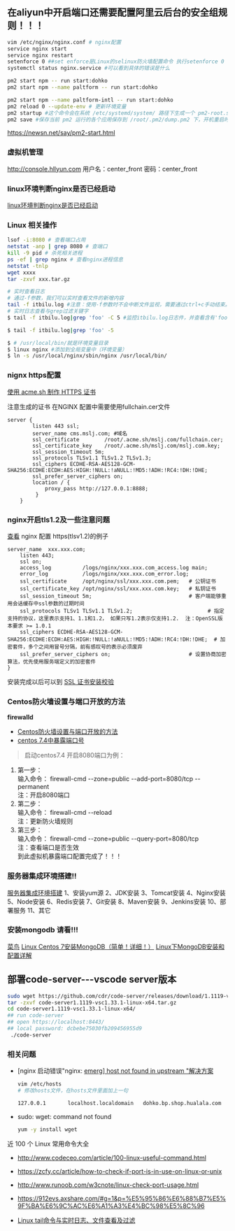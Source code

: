 ## 在aliyun中开启端口还需要配置阿里云后台的安全组规则！！！


```bash
vim /etc/nginx/nginx.conf # nginx配置
service nginx start
service nginx restart
setenforce 0 ##set enforce是Linux的selinux防火墙配置命令 执行setenforce 0 表示关闭selinux防火墙
systemctl status nginx.service #可以看到具体的错误是什么
```

```bash
pm2 start npm -- run start:dohko
pm2 start npm --name paltform -- run start:dohko

pm2 start npm --name paltform-intl -- run start:dohko
pm2 reload 0 --update-env # 更新环境变量
pm2 startup #这个命令会在系统 /etc/systemd/system/ 路径下生成一个 pm2-root.service 文件用来开机启动 pm2 服务
pm2 save #保存当前 pm2 运行的各个应用保存到 /root/.pm2/dump.pm2 下，开机重启时读取该文件中的内容启动相关应用
```

https://newsn.net/say/pm2-start.html

### 虚拟机管理

http://console.hllyun.com
用户名：center_front  密码：center_front
### linux环境判断nginx是否已经启动

[linux环境判断nginx是否已经启动](https://blog.csdn.net/bigbear00007/article/details/105999535/?utm_medium=distribute.pc_relevant.none-task-blog-baidulandingword-2&spm=1001.2101.3001.4242)

### Linux 相关操作

```bash
lsof -i:8080 # 查看端口占用
netstat -anp | grep 8080 # 查端口
kill -9 pid # 杀死相关进程
ps -ef | grep nginx # 查看nginx进程信息
netstat -tnlp
wget xxxx
tar -zxvf xxx.tar.gz

# 实时查看日志
# 通过-f参数，我们可以实时查看文件的新增内容
tail -f itbilu.log #注意：使用-f参数时不会中断文件监视，需要通过ctrl+c手动结束。
# 实时日志查看与grep过滤关键字
$ tail -f itbilu.log|grep 'foo' -C 5 #监控itbilu.log日志件，并查看含有'foo'关键字的前后5行：

$ tail -f itbilu.log|grep 'foo' -5

```

```bash
$ # /usr/local/bin/就是环境变量目录
$ linux nginx #添加到全局变量中（环境变量）
$ ln -s /usr/local/nginx/sbin/nginx /usr/local/bin/
```
### nignx https配置

[使用 acme.sh 制作 HTTPS 证书](https://segmentfault.com/a/1190000013759968)

注意生成的证书 在NGINX 配置中需要使用fullchain.cer文件

```
server {
        listen 443 ssl;
        server_name cms.mslj.com; #域名
        ssl_certificate        /root/.acme.sh/mslj.com/fullchain.cer;
        ssl_certificate_key    /root/.acme.sh/mslj.com/mslj.com.key;
        ssl_session_timeout 5m;
        ssl_protocols TLSv1.1 TLSv1.2 TLSv1.3;
        ssl_ciphers ECDHE-RSA-AES128-GCM-SHA256:ECDHE:ECDH:AES:HIGH:!NULL:!aNULL:!MD5:!ADH:!RC4:!DH:!DHE;
        ssl_prefer_server_ciphers on;
        location / {
            proxy_pass http://127.0.0.1:8888;
         }
    }
```
### nginx开启tls1.2及一些注意问题
[查看](https://www.cnblogs.com/huangweimin/articles/10408237.html)
nginx 配置 https(tlsv1.2)的例子
```
server_name  xxx.xxx.com; 
    listen 443; 
    ssl on;
    access_log          /logs/nginx/xxx.xxx.com_access.log main;
    error_log           /logs/nginx/xxx.xxx.com_error.log;
    ssl_certificate     /opt/nginx/ssl/xxx.xxx.com.pem;   # 公钥证书
    ssl_certificate_key /opt/nginx/ssl/xxx.xxx.com.key;   # 私钥证书
    ssl_session_timeout 5m;                               # 客户端能够重用会话缓存中ssl参数的过期时间
    ssl_protocols TLSv1 TLSv1.1 TLSv1.2;                        # 指定支持的协议，这里表示支持1、1.1和1.2， 如果只写1.2表示仅支持1.2.  注：OpenSSL版本要求 >= 1.0.1
    ssl_ciphers ECDHE-RSA-AES128-GCM-SHA256:ECDHE:ECDH:AES:HIGH:!NULL:!aNULL:!MD5:!ADH:!RC4:!DH:!DHE;  # 加密套件，多个之间用冒号分隔，前有感叹号的表示必须废弃
    ssl_prefer_server_ciphers on;                         # 设置协商加密算法，优先使用服务端定义的加密套件
}
```
安装完成以后可以到 [SSL 证书安装校验](https://www.myssl.cn/tools/check-server-cert.html)
### Centos防火墙设置与端口开放的方法

**firewalld**
- [Centos防火墙设置与端口开放的方法](https://blog.csdn.net/u011846257/article/details/54707864)
- [centos 7.4中暴露端口号]()  

> 启动centos7.4
开启8080端口为例：
1. 第一步：  
输入命令： firewall-cmd --zone=public --add-port=8080/tcp --permanent  
注：开启8080端口  
2. 第二步：  
输入命令： firewall-cmd --reload  
注：更新防火墙规则
3. 第三步：  
输入命令： firewall-cmd --zone=public --query-port=8080/tcp  
注：查看端口是否生效  
到此虚拟机暴露端口配置完成了！！！  

### 服务器集成环境搭建!!

[服务器集成环境搭建](https://www.cnblogs.com/chiangchou/p/deploy.html)
1、安装yum源
2、JDK安装
3、Tomcat安装
4、Nginx安装
5、Node安装
6、Redis安装
7、Git安装
8、Maven安装
9、Jenkins安装
10、部署服务
11、其它

### 安装mongodb 请看!!!

[菜鸟](https://www.runoob.com/mongodb/mongodb-linux-install.html)
[Linux Centos 7安装MongoDB（简单！详细！）](https://juejin.cn/post/6844903828811153421#heading-13)
[Linux下MongoDB安装和配置详解](https://www.cnblogs.com/pfnie/articles/6759105.html)
## 部署code-server---vscode server版本

```bash
sudo wget https://github.com/cdr/code-server/releases/download/1.1119-vsc1.33.1/code-server1.1119-vsc1.33.1-linux-x64.tar.gz
tar -zxvf code-server1.1119-vsc1.33.1-linux-x64.tar.gz
cd code-server1.1119-vsc1.33.1-linux-x64/
## run code-server
## open https://localhost:8443/
## local password: dcbebe75030fb209456955d9
 ./code-server
```

### 相关问题

- [nginx 启动错误"nginx: [emerg\] host not found in upstream "解决方案]([https://blog.csdn.net/WangXiaoMing099/article/details/23443623](https://blog.csdn.net/WangXiaoMing099/article/details/23443623))

  ```bash
  vim /etc/hosts
  # 修改hosts文件，在hosts文件里面加上一句
  
  127.0.0.1       localhost.localdomain   dohko.bp.shop.hualala.com
  ```

- sudo: wget: command not found

  ```bash
  yum -y install wget
  ```

近 100 个 Linux 常用命令大全

- http://www.codeceo.com/article/100-linux-useful-command.html

- https://zcfy.cc/article/how-to-check-if-port-is-in-use-on-linux-or-unix

- http://www.runoob.com/w3cnote/linux-check-port-usage.html

- https://912evs.axshare.com/#g=1&p=%E5%95%86%E6%88%B7%E5%9F%BA%E6%9C%AC%E6%A1%A3%E4%BC%98%E5%8C%96

- [Linux tail命令与实时日志、文件查看及过滤]([https://itbilu.com/linux/man/H1_dxWhz4.html](https://itbilu.com/linux/man/H1_dxWhz4.html))
